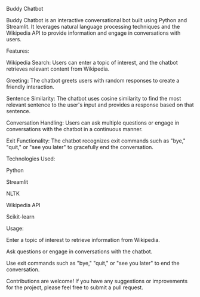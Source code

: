 Buddy Chatbot


Buddy Chatbot is an interactive conversational bot built using Python and Streamlit. It leverages natural language processing techniques and the Wikipedia API to provide information and engage in conversations with users.

Features:





Wikipedia Search: Users can enter a topic of interest, and the chatbot retrieves relevant content from Wikipedia.


Greeting: The chatbot greets users with random responses to create a friendly interaction.


Sentence Similarity: The chatbot uses cosine similarity to find the most relevant sentence to the user's input and provides a response based on that sentence.


Conversation Handling: Users can ask multiple questions or engage in conversations with the chatbot in a continuous manner.


Exit Functionality: The chatbot recognizes exit commands such as "bye," "quit," or "see you later" to gracefully end the conversation.




Technologies Used:



Python

Streamlit

NLTK

Wikipedia API

Scikit-learn


Usage:

Enter a topic of interest to retrieve information from Wikipedia.

Ask questions or engage in conversations with the chatbot.

Use exit commands such as "bye," "quit," or "see you later" to end the conversation.






Contributions are welcome! If you have any suggestions or improvements for the project, please feel free to submit a pull request.
